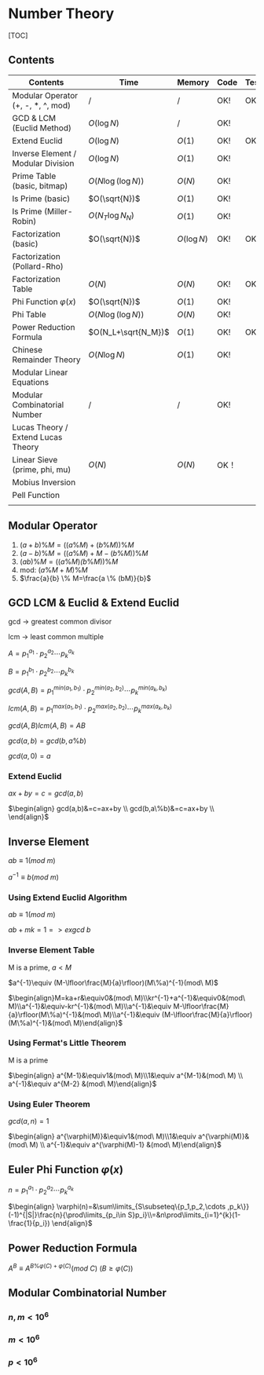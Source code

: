# Number Theory



[TOC]



## Contents

| Contents                           | Time                | Memory      | Code | Test |
| ---------------------------------- | ------------------- | ----------- | ---- | ---- |
| Modular Operator (+, -, *, ^, mod) | $/$                 | $/$         | OK!  | OK!  |
| GCD & LCM (Euclid Method)          | $O(\log N)$         | $/$         | OK!  |      |
| Extend Euclid                      | $O(\log N)$         | $O(1)$      | OK!  | OK!  |
| Inverse Element / Modular Division | $O(\log N)$         | $O(1)$      | OK!  |      |
| Prime Table (basic, bitmap)        | $O(N \log(\log N))$ | $O(N)$      | OK!  |      |
| Is Prime (basic)                   | $O(\sqrt{N})$       | $O(1)$      | OK!  |      |
| Is Prime (Miller-Robin)            | $O(N_T \log N_N)$   | $O(1)$      | OK!  |      |
| Factorization (basic)              | $O(\sqrt{N})$       | $O(\log N)$ | OK!  | OK!  |
| Factorization (Pollard-Rho)        |                     |             |      |      |
| Factorization Table                | $O(N)$              | $O(N)$      | OK!  | OK!  |
| Phi Function $\varphi(x)$          | $O(\sqrt{N})$       | $O(1)$      | OK!  |      |
| Phi Table                          | $O(N \log(\log N))$ | $O(N)$      | OK!  |      |
| Power Reduction Formula            | $O(N_L+\sqrt{N_M})$ | $O(1)$      | OK!  | OK!  |
| Chinese Remainder Theory           | $O(N \log N)$       | $O(1)$      | OK!  |      |
| Modular Linear Equations           |                     |             |      |      |
| Modular Combinatorial Number       | $/$                 | $/$         | OK!  |      |
| Lucas Theory / Extend Lucas Theory |                     |             |      |      |
| Linear Sieve (prime, phi, mu)      | $O(N)$              | $O(N)$      | OK！ |      |
| Mobius Inversion                   |                     |             |      |      |
| Pell Function                      |                     |             |      |      |
|                                    |                     |             |      |      |





## Modular Operator

1.  $(a + b)\%M = ((a\%M) + (b\%M))\%M$
2.  $(a-b)\%M=((a\%M)+M-(b\%M))\%M$
3.  $(ab)\%M = ((a\%M) \dot (b\%M))\%M$
4.  mod: $(a\%M+M)\%M$
5.  $\frac{a}{b} \% M=\frac{a \% (bM)}{b}$



## GCD LCM & Euclid & Extend Euclid

gcd -> greatest common divisor

lcm -> least common multiple



$A=p_{1}^{a_1}\cdot p_{2}^{a_2}\cdots p_{k}^{a_k}$

$B=p_{1}^{b_1}\cdot p_{2}^{b_2}\cdots p_{k}^{b_k}$

$gcd(A,B)=p_{1}^{min(a_1,b_1)}\cdot p_{2}^{min(a_2,b_2)}\cdots p_{k}^{min(a_k,b_k)}$

$lcm(A,B)=p_{1}^{max(a_1,b_1)}\cdot p_{2}^{max(a_2,b_2)}\cdots p_{k}^{max(a_k,b_k)}$

$gcd(A,B)lcm(A,B)=AB$



$gcd(a,b)=gcd(b,a\%b)$

$gcd(a,0)=a$



### Extend Euclid

$ax+by=c=gcd(a,b)$

$\begin{align} gcd(a,b)&=c=ax+by \\ gcd(b,a\%b)&=c=ax+by \\ \end{align}$



## Inverse Element

$ab\equiv1(mod\ m)$

$a^{-1}\equiv b(mod\ m)$

### Using Extend Euclid Algorithm

$ab\equiv1(mod\ m)$ 

$ab+mk=1 => exgcd\ b$



### Inverse Element Table

M is a prime, $a<M$

$a^{-1}\equiv (M-\lfloor\frac{M}{a}\rfloor)(M\%a)^{-1}(mod\ M)$

$\begin{align}M=ka+r&\equiv0&(mod\ M)\\kr^{-1}+a^{-1}&\equiv0&(mod\ M)\\a^{-1}&\equiv-kr^{-1}&(mod\ M)\\a^{-1}&\equiv M-\lfloor\frac{M}{a}\rfloor(M\%a)^{-1}&(mod\ M)\\a^{-1}&\equiv (M-\lfloor\frac{M}{a}\rfloor)(M\%a)^{-1}&(mod\ M)\end{align}$



### Using Fermat's Little Theorem

M is a prime

$\begin{align} a^{M-1}&\equiv1&(mod\ M)\\1&\equiv a^{M-1}&(mod\ M) \\ a^{-1}&\equiv a^{M-2} &(mod\ M)\end{align}$



### Using Euler Theorem

$gcd(a,n)=1$

$\begin{align} a^{\varphi(M)}&\equiv1&(mod\ M)\\1&\equiv a^{\varphi(M)}&(mod\ M) \\ a^{-1}&\equiv a^{\varphi(M)-1} &(mod\ M)\end{align}$



## Euler Phi Function $\varphi(x)$

$n=p_{1}^{a_1}\cdot p_{2}^{a_2}\cdots p_{k}^{a_k}$

$\begin{align} \varphi(n)=&\sum\limits_{S\subseteq\{p_1,p_2,\cdots ,p_k\}} (-1)^{|S|}\frac{n}{\prod\limits_{p_i\in S}p_i}\\=&n\prod\limits_{i=1}^{k}(1-\frac{1}{p_i}) \end{align}$





## Power Reduction Formula

$A^B \equiv A^{B \% \varphi(C)+\varphi(C)}(mod\ C)\ (B \ge \varphi(C))$



## Modular Combinatorial Number

### $n,m<10^6$



### $m<10^6$



### $p<10^6$



